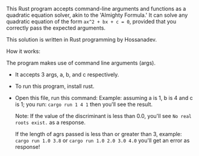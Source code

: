 This Rust program accepts command-line arguments and functions as a quadratic equation solver, akin to the 'Almighty Formula.' It can solve any quadratic equation of the form `ax^2 + bx + c = 0`, provided that you correctly pass the expected arguments.

This solution is written in Rust programming by Hossanadev.

How it works:

The program makes use of command line arguments (args).

- It accepts 3 args, a, b, and c respectively.
- To run this program, install rust.
- Open this file, run this command:
  Example: assuming a is 1, b is 4 and c is 1;
  you run:
  `cargo run 1 4 1` then you'll see the result.

  Note: If the value of the discriminant is less than 0.0, you'll see `No real roots exist.` as a response.

  If the length of agrs passed is less than or greater than 3, example: `cargo run 1.0 3.8` or `cargo run 1.0 2.0 3.0 4.0` you'll get an error as response!
